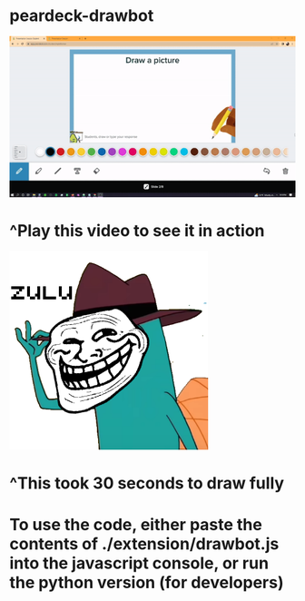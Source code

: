# peardeck-drawbot
<img src="mariodrawing.gif"></img>
<h1>^Play this video to see it in action</h1>
<img src="pixelart.png"></img>
<h1>^This took 30 seconds to draw fully</h1>
<h1>To use the code, either paste the contents of ./extension/drawbot.js into the javascript console, or run the python version (for developers)</h1>
